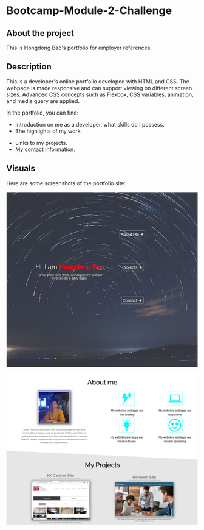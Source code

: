 # Bootcamp-Module-2-Challenge

## About the project

This is Hongdong Bao's portfolio for employer references.

## Description

This is a developer's online portfolio developed with HTML and CSS. The webpage is made responsive and can support viewing on different screen sizes. Advanced CSS concepts such as Flexbox, CSS variables, animation, and media query are applied.

In the portfolio, you can find:

- Introduction on me as a developer, what skills do I possess.
- The highlights of my work.

* Links to my projects.
* My contact information.

## Visuals

Here are some screenshots of the portfolio site:

![Welcome section of my portfolio.](./assets/images/Welcome.JPG)

![About Me and Projects section of my portfolio](./assets/images/About_Projects.JPG)
